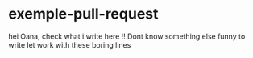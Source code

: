 # exemple-pull-request
hei Oana, check what i write here !!
Dont know something else funny to write 
let work with these boring lines
